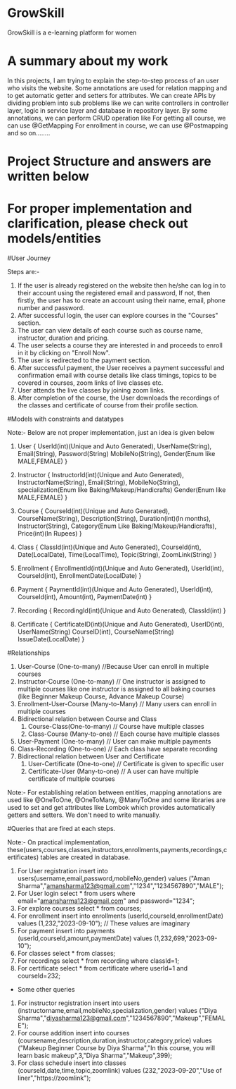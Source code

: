 # GrowSkill
GrowSkill is a e-learning platform for women

# A summary about my work
In this projects, I am trying to explain the step-to-step process of an user who visits the website. Some annotations are used for relation mapping and to get automatic getter and setters for attributes. We can create APIs by dividing problem into sub problems like we can write controllers in controller layer, logic in service layer and database in repository layer.
By some annotations, we can perform CRUD operation like
For getting all course, we can use @GetMapping
For enrollment in course, we can use @Postmapping
and so on........

# Project Structure and answers are written below

# For proper implementation and clarification, please check out models/entities

#User Journey

Steps are:-
1. If the user is already registered on the website then he/she can log in to their account using the registered email and password,
   If not, then firstly, the user has to create an account using their name, email, phone number and password.
2. After successful login, the user can explore courses in the "Courses" section.
3. The user can view details of each course such as course name, instructor, duration and pricing.
4. The user selects a course they are interested in and proceeds to enroll in it by clicking on "Enroll Now".
5. The user is redirected to the payment section.
6. After successful payment, the User receives a payment successful and confirmation email with course details like class timings, topics to be covered in courses, zoom links of live classes etc.
7. User attends the live classes by joining zoom links.
8. After completion of the course, the User downloads the recordings of the classes and certificate of course from their profile section.




#Models with constraints and datatypes

Note:- Below are not proper implementation, just an idea is given below

1. User {
            UserId(int)(Unique and Auto Generated),
            UserName(String),
            Email(String),
            Password(String)
            MobileNo(String),
            Gender(Enum like MALE,FEMALE)
        }

2. Instructor {
                  InstructorId(int)(Unique and Auto Generated),
                  InstructorName(String),
                  Email(String),
                  MobileNo(String),
                  specialization(Enum like Baking/Makeup/Handicrafts)
                  Gender(Enum like MALE,FEMALE)
              }

3. Course {
             CourseId(int)(Unique and Auto Generated),
             CourseName(String),
             Description(String),
             Duration(int)(In months),
             Instructor(String),
             Category(Enum Like Baking/Makeup/Handicrafts),
             Price(int)(In Rupees)
          }

4. Class {
            ClassId(int)(Unique and Auto Generated),
            CourseId(int),
            Date(LocalDate),
            Time(LocalTime),
            Topic(String),
            ZoomLink(String)
         }

5. Enrollment {
                 EnrollmentId(int)(Unique and Auto Generated),
                 UserId(int),
                 CourseId(int),
                 EnrollmentDate(LocalDate)
              }

6. Payment {
              PaymentId(int)(Unique and Auto Generated),
              UserId(int),
              CourseId(int),
              Amount(int),
              PaymentDate(int)
           }

7. Recording {
                 RecordingId(int)(Unique and Auto Generated),
                 ClassId(int)
            }
   
9. Certificate {
                  CertificateID(int)(Unique and Auto Generated),
                  UserID(int),
                  UserName(String)
                  CourseID(int),
                  CourseName(String)
                  IssueDate(LocalDate)
               }




#Relationships

1. User-Course (One-to-many) //Because User can enroll in multiple courses
2. Instructor-Course (One-to-many) // One instructor is assigned to multiple courses like one instructor is assigned to all baking courses (like Beginner Makeup Course, Advance Makeup Course)
3. Enrollment-User-Course (Many-to-Many) // Many users can enroll in multiple courses
4. Bidirectional relation between Course and Class
    1. Course-Class(One-to-many) // Course have multiple classes
    2. Class-Course (Many-to-one) // Each course have multiple classes
5. User-Payment (One-to-many) // User can make multiple payments
6. Class-Recording (One-to-one) // Each class have separate recording
7. Bidirectional relation between User and Certificate
    1. User-Certificate (One-to-one) // Certificate is given to specific user
    2. Certificate-User (Many-to-one) // A user can have multiple certificate of multiple courses

Note:- For establishing relation between entities, mapping annotations are used like @OneToOne, @OneToMany, @ManyToOne and some libraries are used to set and get attributes like Lombok which provides automatically getters and setters. We don't need to write manually.





#Queries that are fired at each steps.

Note:- On practical implementation, these(users,courses,classes,instructors,enrollments,payments,recordings,certificates) tables are created in database.
1. For User registration
   insert into users(username,email,password,mobileNo,gender) values ("Aman Sharma","amansharma123@gmail.com","1234","1234567890","MALE");
2. For User login
   select * from users where email="amansharma123@gmail.com" and password="1234";
3. For explore courses
   select * from courses;
4. For enrollment
   insert into enrollments (userId,courseId,enrollmentDate) values (1,232,"2023-09-10"); // These values are imaginary
5. For payment
   insert into payments (userId,courseId,amount,paymentDate) values (1,232,699,"2023-09-10");
6. For classes
   select * from classes;
7. For recordings
   select * from recording where classId=1;
8. For certificate
   select * from certificate where userId=1 and courseId=232;

* Some other queries
1. For instructor registration
   insert into users (instructorname,email,mobileNo,specialization,gender) values ("Diya Sharma","diyasharma123@gmail.com","1234567890","Makeup","FEMALE");
2. For course addition
   insert into courses (coursename,description,duration,instructor,category,price) values ("Makeup Beginner Course by Diya Sharma","In this course, you will learn basic makeup",3,"Diya Sharma","Makeup",399);
3. For class schedule
   insert into classes (courseId,date,time,topic,zoomlink) values (232,"2023-09-20","Use of liner","https://zoomlink");


